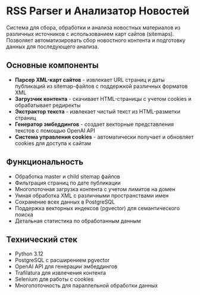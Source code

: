 # RSS Parser и Анализатор Новостей

Система для сбора, обработки и анализа новостных материалов из различных источников с использованием карт сайтов (sitemaps). Позволяет автоматизировать сбор новостного контента и подготовку данных для последующего анализа.

## Основные компоненты

- **Парсер XML-карт сайтов** - извлекает URL страниц и даты публикаций из sitemap-файлов с поддержкой различных форматов XML
- **Загрузчик контента** - скачивает HTML-страницы с учетом cookies и обрабатывает редиректы
- **Экстрактор текста** - извлекает чистый текст из HTML-разметки страниц
- **Генератор эмбеддингов** - создает векторные представления текстов с помощью OpenAI API
- **Система управления cookies** - автоматически получает и обновляет cookies для доступа к сайтам

## Функциональность

- Обработка master и child sitemap файлов
- Фильтрация страниц по дате публикации
- Многопоточная загрузка контента с учетом лимитов на домен
- Умная обработка XML с различными пространствами имен
- Сохранение всех данных в PostgreSQL
- Поддержка векторных индексов (pgvector) для семантического поиска
- Детальная статистика по обработанным данным

## Технический стек

- Python 3.12
- PostgreSQL с расширением pgvector
- OpenAI API для генерации эмбеддингов
- Trafilatura для извлечения контента
- Selenium для работы с cookies
- Многопоточность для параллельной обработки данных
